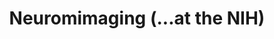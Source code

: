 ---
title: "Neuromimaging (...at the NIH)"
project_id: 
date: 
conference_id: ""
presenters:
   - peter_bandettini
summary: "<p>NIH Cloisters, High School Teacher workshop</p>"
file: /assets/presentations/T130.ppt
filename: T130.ppt
layout: presentation
---
